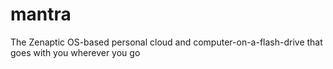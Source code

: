 # mantra
The Zenaptic OS-based personal cloud and computer-on-a-flash-drive that goes with you wherever you go

